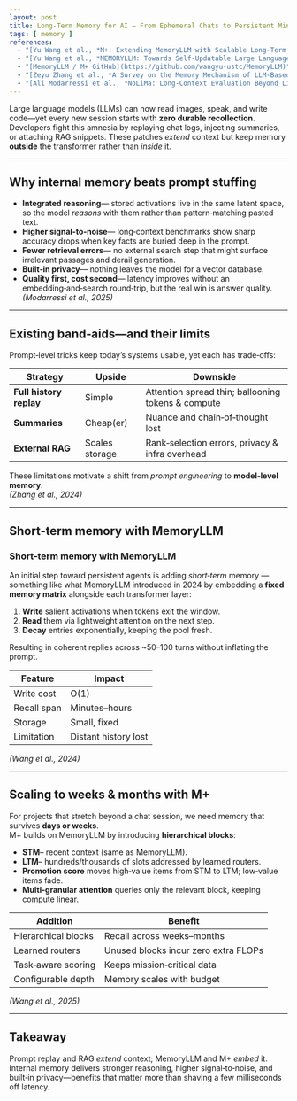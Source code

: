 ```yaml
---
layout: post
title: Long‑Term Memory for AI — From Ephemeral Chats to Persistent Minds
tags: [ memory ]
references:
  - "[Yu Wang et al., *M+: Extending MemoryLLM with Scalable Long‑Term Memory* (2025)](https://arxiv.org/abs/2502.00592)"
  - "[Yu Wang et al., *MEMORYLLM: Towards Self‑Updatable Large Language Models* (2024)](https://arxiv.org/abs/2402.04624)"
  - "[MemoryLLM / M+ GitHub](https://github.com/wangyu-ustc/MemoryLLM)"
  - "[Zeyu Zhang et al., *A Survey on the Memory Mechanism of LLM‑Based Agents* (2024)](https://arxiv.org/abs/2404.13501)"
  - "[Ali Modarressi et al., *NoLiMa: Long‑Context Evaluation Beyond Literal Matching* (2025)](https://arxiv.org/abs/2502.05167)"
---
```


Large language models (LLMs) can now read images, speak, and write code—yet every new session starts with **zero durable
recollection**.  
Developers fight this amnesia by replaying chat logs, injecting summaries, or attaching RAG snippets. These patches
*extend* context but keep memory **outside** the transformer rather than *inside* it.

---

## Why internal memory beats prompt stuffing

- **Integrated reasoning**— stored activations live in the same latent space, so the model *reasons* with them rather
  than pattern‑matching pasted text.
- **Higher signal‑to‑noise**— long‑context benchmarks show sharp accuracy drops when key facts are buried deep in the
  prompt.
- **Fewer retrieval errors**— no external search step that might surface irrelevant passages and derail generation.
- **Built‑in privacy**— nothing leaves the model for a vector database.
- **Quality first, cost second**— latency improves without an embedding‑and‑search round‑trip, but the real win is
  answer quality.  
  *(Modarressi et al., 2025)*

---

## Existing band‑aids—and their limits

Prompt‑level tricks keep today’s systems usable, yet each has trade‑offs:

| Strategy                | Upside         | Downside                                           |
|-------------------------|----------------|----------------------------------------------------|
| **Full history replay** | Simple         | Attention spread thin; ballooning tokens & compute |
| **Summaries**           | Cheap(er)      | Nuance and chain‑of‑thought lost                   |
| **External RAG**        | Scales storage | Rank‑selection errors, privacy & infra overhead    |

These limitations motivate a shift from *prompt engineering* to **model‑level memory**.  
*(Zhang et al., 2024)*

---

## Short‑term memory with **MemoryLLM**

### Short‑term memory with **MemoryLLM**

An initial step toward persistent agents is adding *short‑term* memory — 
something like what MemoryLLM introduced in 2024 by
embedding a **fixed memory matrix** alongside each transformer layer:

1. **Write** salient activations when tokens exit the window.
2. **Read** them via lightweight attention on the next step.
3. **Decay** entries exponentially, keeping the pool fresh.

Resulting in coherent replies across ~50–100 turns without inflating the prompt.

| Feature     | Impact               |
|-------------|----------------------|
| Write cost  | O(1)                 |
| Recall span | Minutes–hours        |
| Storage     | Small, fixed         |
| Limitation  | Distant history lost |

*(Wang et al., 2024)*

---

## Scaling to weeks & months with **M+**

For projects that stretch beyond a chat session, we need memory that survives **days or weeks**.  
M+ builds on MemoryLLM by introducing **hierarchical blocks**:

- **STM**– recent context (same as MemoryLLM).
- **LTM**– hundreds/thousands of slots addressed by learned routers.
- **Promotion score** moves high‑value items from STM to LTM; low‑value items fade.
- **Multi‑granular attention** queries only the relevant block, keeping compute linear.

| Addition            | Benefit                              |
|---------------------|--------------------------------------|
| Hierarchical blocks | Recall across weeks–months           |
| Learned routers     | Unused blocks incur zero extra FLOPs |
| Task‑aware scoring  | Keeps mission‑critical data          |
| Configurable depth  | Memory scales with budget            |

*(Wang et al., 2025)*

---

## Takeaway

Prompt replay and RAG *extend* context; MemoryLLM and M+ *embed* it.  
Internal memory delivers stronger reasoning, higher signal‑to‑noise, and built‑in privacy—benefits that matter more than
shaving a few milliseconds off latency.
